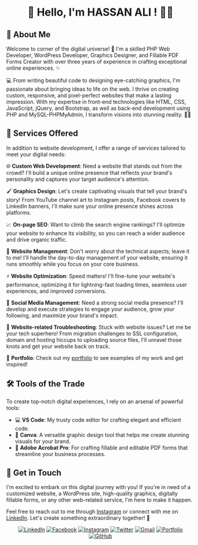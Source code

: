 # <center>👋 Hello, I'm HASSAN ALI ! 👨‍💻</center>

## 🌟 About Me
Welcome to corner of the digital universe! 🌌 I'm a skilled PHP Web Developer, WordPress Developer, Graphics Designer, and Fillable PDF Forms Creator with over three years of experience in crafting exceptional online experiences. ✨

💻 From writing beautiful code to designing eye-catching graphics, I'm passionate about bringing ideas to life on the web. I thrive on creating custom, responsive, and pixel-perfect websites that make a lasting impression. With my expertise in front-end technologies like HTML, CSS, JavaScript, jQuery, and Bootstrap, as well as back-end development using PHP and MySQL-PHPMyAdmin, I transform visions into stunning reality. 🎨💡

## 💼 Services Offered
In addition to website development, I offer a range of services tailored to meet your digital needs:

🌐 **Custom Web Development**: Need a website that stands out from the crowd? I'll build a unique online presence that reflects your brand's personality and captures your target audience's attention.

🖌️ **Graphics Design**: Let's create captivating visuals that tell your brand's story! From YouTube channel art to Instagram posts, Facebook covers to LinkedIn banners, I'll make sure your online presence shines across platforms.

📈 **On-page SEO**: Want to climb the search engine rankings? I'll optimize your website to enhance its visibility, so you can reach a wider audience and drive organic traffic.

🔧 **Website Management**: Don't worry about the technical aspects; leave it to me! I'll handle the day-to-day management of your website, ensuring it runs smoothly while you focus on your core business.

⚡️ **Website Optimization**: Speed matters! I'll fine-tune your website's performance, optimizing it for lightning-fast loading times, seamless user experiences, and improved conversions.

📱 **Social Media Management**: Need a strong social media presence? I'll develop and execute strategies to engage your audience, grow your following, and maximize your brand's impact.

🔐 **Website-related Troubleshooting**: Stuck with website issues? Let me be your tech superhero! From migration challenges to SSL configuration, domain and hosting hiccups to uploading source files, I'll unravel those knots and get your website back on track.

🔗 **Portfolio**: Check out my [portfolio](https://hassancoder.com) to see examples of my work and get inspired!

## 🛠️ Tools of the Trade
To create top-notch digital experiences, I rely on an arsenal of powerful tools:

- 💻 **VS Code**: My trusty code editor for crafting elegant and efficient code.
- 🎨 **Canva**: A versatile graphic design tool that helps me create stunning visuals for your brand.
- 📄 **Adobe Acrobat Pro**: For crafting fillable and editable PDF forms that streamline your business processes.

## 🌟 Get in Touch
I'm excited to embark on this digital journey with you! If you're in need of a customized website, a WordPress site, high-quality graphics, digitally fillable forms, or any other web-related service, I'm here to make it happen.

Feel free to reach out to me through [Instagram](https://instagram.com/hassancoder/) or connect with me on [LinkedIn](https://www.linkedin.com/in/hassancoder). Let's create something extraordinary together! 🚀

</div>

<div align="center">

[![LinkedIn](https://img.shields.io/badge/LinkedIn-Connect-blue?logo=linkedin)](https://www.linkedin.com/in/hassancoder)
[![Facebook](https://img.shields.io/badge/Facebook-Follow-blue?logo=facebook)](https://www.facebook.com/hassancoder1)
[![Instagram](https://img.shields.io/badge/Instagram-Follow-purple?logo=instagram)](https://www.instagram.com/hassancoder/)
[![Twitter](https://img.shields.io/badge/Twitter-Follow-blue?logo=twitter)](https://www.twitter.com/hassancoder1)
[![Gmail](https://img.shields.io/badge/Gmail-Contact-red?logo=gmail)](mailto:hassanraoofficial@gmail.com)
[![Portfolio](https://img.shields.io/badge/Portfolio-Check%20it%20out-orange)](https://hassancoder.com)
[![GitHub](https://img.shields.io/badge/GitHub-Follow-black?logo=github&style=flat-square)](https://github.com/hassancoder1)

</div>
